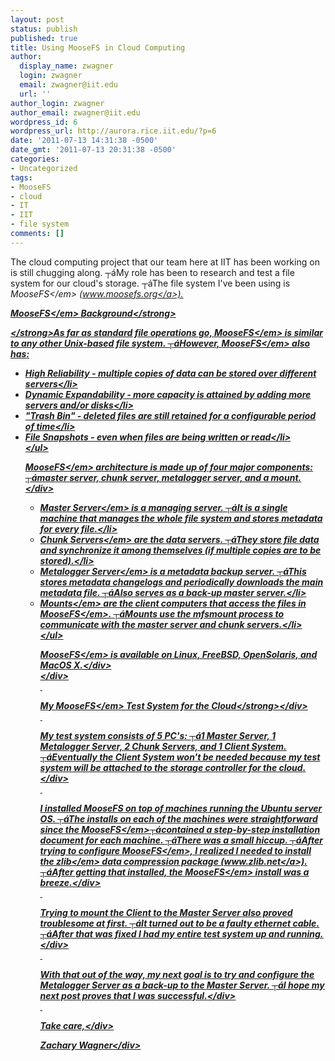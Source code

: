 ```yaml
---
layout: post
status: publish
published: true
title: Using MooseFS in Cloud Computing
author:
  display_name: zwagner
  login: zwagner
  email: zwagner@iit.edu
  url: ''
author_login: zwagner
author_email: zwagner@iit.edu
wordpress_id: 6
wordpress_url: http://aurora.rice.iit.edu/?p=6
date: '2011-07-13 14:31:38 -0500'
date_gmt: '2011-07-13 20:31:38 -0500'
categories:
- Uncategorized
tags:
- MooseFS
- cloud
- IT
- IIT
- file system
comments: []
---
```

<p>The cloud computing project that our team here at IIT has been working on is still chugging along. ┬&aacute;My role has been to research and test a file system for our cloud's storage. ┬&aacute;The file system I've been using is <em>MooseFS<&#47;em> (<a title="www.moosefs.org" href="http:&#47;&#47;www.moosefs.org" target="_blank">www.moosefs.org<&#47;a>).</p>
<p><strong><em>MooseFS<&#47;em> Background<&#47;strong></p>
<p><strong><&#47;strong>As far as standard file operations go, <em>MooseFS<&#47;em> is similar to any other Unix-based file system. ┬&aacute;However, <em>MooseFS<&#47;em> also has:</p>
<ul>
<li>High Reliability - multiple copies of data can be stored over different servers<&#47;li>
<li>Dynamic Expandability - more capacity is attained by adding more servers and&#47;or disks<&#47;li>
<li>"Trash Bin" - deleted files are still retained for a configurable period of time<&#47;li>
<li>File Snapshots - even when files are being written or read<&#47;li><br />
<&#47;ul></p>
<div><em>MooseFS<&#47;em> architecture is made up of four major components: ┬&aacute;master server, chunk server, metalogger server, and a mount.<&#47;div></p>
<div>
<ul>
<li><em>Master Server<&#47;em> is a managing server. ┬&aacute;It is a single machine that manages the whole file system and stores metadata for every file.<&#47;li>
<li><em>Chunk Servers<&#47;em> are the data servers. ┬&aacute;They store file data and synchronize it among themselves (if multiple copies are to be stored).<&#47;li>
<li><em>Metalogger Server<&#47;em> is a metadata backup server. ┬&aacute;This stores metadata changelogs and periodically downloads the main metadata file. ┬&aacute;Also serves as a back-up master server.<&#47;li>
<li><em>Mounts<&#47;em> are the client computers that access the files in <em>MooseFS<&#47;em>. ┬&aacute;Mounts use the mfsmount process to communicate with the master server and chunk servers.<&#47;li><br />
<&#47;ul></p>
<div><em>MooseFS<&#47;em> is available on Linux, FreeBSD, OpenSolaris, and MacOS X.<&#47;div><br />
<&#47;div><br />
&nbsp;</p>
<div><strong>My <em>MooseFS<&#47;em> Test System for the Cloud<&#47;strong><&#47;div><br />
&nbsp;</p>
<div>My test system consists of 5 PC's: ┬&aacute;1 Master Server, 1 Metalogger Server, 2 Chunk Servers, and 1 Client System. ┬&aacute;Eventually the Client System won't be needed because my test system will be attached to the storage controller for the cloud.<&#47;div><br />
&nbsp;</p>
<div>I installed MooseFS on top of machines running the Ubuntu server OS. ┬&aacute;The installs on each of the machines were straightforward since the <em>MooseFS<&#47;em>┬&aacute;contained a step-by-step installation document for each machine. ┬&aacute;There was a small hiccup. ┬&aacute;After trying to configure <em>MooseFS<&#47;em>, I realized I needed to install the <em>zlib<&#47;em> data compression package (<a title="zlib.net" href="http:&#47;&#47;zlib.net" target="_blank">www.zlib.net<&#47;a>). ┬&aacute;After getting that installed, the <em>MooseFS<&#47;em> install was a breeze.<&#47;div><br />
&nbsp;</p>
<div>Trying to mount the Client to the Master Server also proved troublesome at first. ┬&aacute;It turned out to be a faulty ethernet cable. ┬&aacute;After that was fixed I had my entire test system up and running.<&#47;div><br />
&nbsp;</p>
<div>With that out of the way, my next goal is to try and configure the Metalogger Server as a back-up to the Master Server. ┬&aacute;I hope my next post proves that I was successful.<&#47;div><br />
&nbsp;</p>
<div>Take care,<&#47;div></p>
<div>Zachary Wagner<&#47;div></p>
